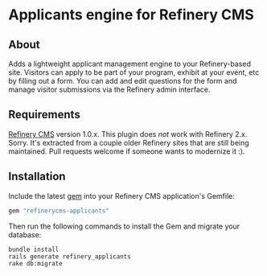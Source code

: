 # Applicants engine for Refinery CMS

## About

Adds a lightweight applicant management engine to your Refinery-based site.
Visitors can apply to be part of your program, exhibit at your event, etc by
filling out a form. You can add and edit questions for the form and manage
visitor submissions via the Refinery admin interface.


## Requirements

[Refinery CMS](http://refinerycms.com) version 1.0.x. This plugin does _not_
work with Refinery 2.x. Sorry. It's extracted from a couple older Refinery sites
that are still being maintained. Pull requests welcome if someone wants to
modernize it :).


## Installation

Include the latest [gem](http://rubygems.org/gems/refinerycms-applicants) into your
Refinery CMS application's Gemfile:

```ruby
gem "refinerycms-applicants"
```

Then run the following commands to install the Gem and migrate your database:

    bundle install
    rails generate refinery_applicants
    rake db:migrate

